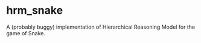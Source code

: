 # hrm_snake
A (probably buggy) implementation of Hierarchical Reasoning Model for the game of Snake.
